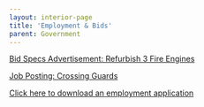 ```yaml
---
layout: interior-page
title: 'Employment & Bids'
parent: Government
---
```


[Bid Specs Advertisement: Refurbish 3 Fire Engines](https://storage.googleapis.com/static.rutherford-nj.com/finance/Employment/Bid%20Specs%20Advertisement%20Refurbish%203%20fire%20engines.docx.pdf)

[Job Posting: Crossing Guards](https://storage.googleapis.com/static.rutherford-nj.com/finance/Employment/Hiring%20Crossing%20Guards%202021%20Alternate.pdf)

[Click here to download an employment application](https://storage.googleapis.com/static.rutherford-nj.com/borough-clerk/permits-licenses/Employment%20Application%20REVISED.pdf)
